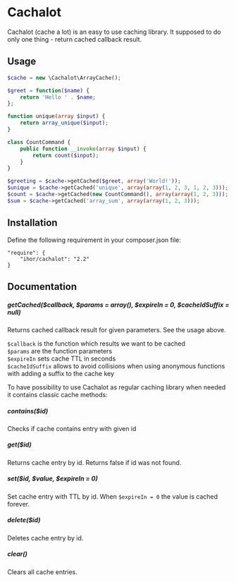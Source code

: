 Cachalot
========

Cachalot (cache a lot) is an easy to use caching library. It supposed to do only one thing - return cached callback result.

Usage
-----
```php
$cache = new \Cachalot\ArrayCache();

$greet = function($name) {
    return 'Hello ' . $name;
};

function unique(array $input) {
    return array_unique($input);
}

class CountCommand {
    public function __invoke(array $input) {
        return count($input);
    }
}

$greeting = $cache->getCached($greet, array('World!'));
$unique = $cache->getCached('unique', array(array(1, 2, 3, 1, 2, 3)));
$count = $cache->getCached(new CountCommand(), array(array(1, 2, 3)));
$sum = $cache->getCached('array_sum', array(array(1, 2, 3)));
```

Installation
------------
Define the following requirement in your composer.json file:
```
"require": {
    "ihor/cachalot": "2.2"
}
```

Documentation
-------------
##### getCached($callback, $params = array(), $expireIn = 0, $cacheIdSuffix = null)

Returns cached callback result for given parameters. See the usage above.

```$callback``` is the function which results we want to be cached  
```$params``` are the function parameters  
```$expireIn``` sets cache TTL in seconds  
```$cacheIdSuffix``` allows to avoid collisions when using anonymous functions with adding a suffix to the cache key    

To have possibility to use Cachalot as regular caching library when needed it contains classic cache methods:

##### contains($id)

Checks if cache contains entry with given id

##### get($id)

Returns cache entry by id. Returns false if id was not found.

##### set($id, $value, $expireIn = 0)

Set cache entry with TTL by id. When ```$expireIn = 0``` the value is cached forever.

##### delete($id)

Deletes cache entry by id.

##### clear()

Clears all cache entries.

